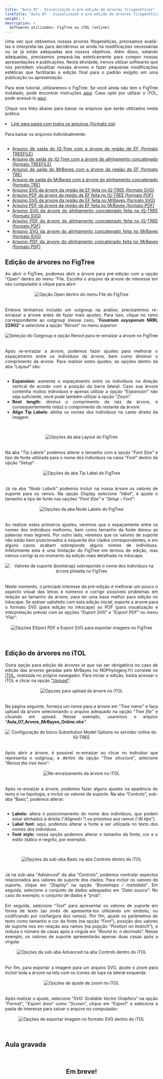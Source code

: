 ```yaml
---
title: "Aula 07 - Visualização e pré-edição de árvores filogenéticas"
linkTitle: "Aula 07 - Visualização e pré-edição de árvores filogenéticas"
weight: 1
description: >
  Softwares utilizados: FigTree ou iTOL (online)
---
```

<div align="justify">
Uma vez que obtivemos nossas árvores filogenéticas, precisamos avaliá-las e interpretá-las para decidirmos se ainda há modificações necessárias ou se já estão adequadas aos nossos objetivos. Além disso, estando adequadas, precisamos prepará-las esteticamente para compor nossas apresentações e publicações. Nesta atividade, iremos utilizar softwares que nos permitem visualizar nossas árvores e fazer pequenas modificações estéticas que facilitarão a edição final para o padrão exigido em uma publicação ou apresentação.
<br><br>
Para este tutorial, utilizaremos o FigTree. Se você ainda não tem o FigTree instalado, pode encontrar instruções <a href="https://cursodefilogeniaufpr/docs/download/figtree">aqui</a>. Caso opte por utilizar o iTOL, pode acessá-lo <a href="https://itol.embl.de/">aqui</a>.
<br><br>
Clique nos links abaixo para baixar os arquivos que serão utilizados nesta prática:
<br><br>
<li><a href="https://github.com/desirrepetters/cursodefilogenia.ufpr/raw/master/userguide/content/pt-br/docs/praticas/example_files/aula_07/aula_07.zip">Link para pasta com todos os arquivos (formato zip)</a></li>
<br>
Para baixar os arquivos individualmente:
<br><br>
<ul>
<li><a href="https://github.com/desirrepetters/cursodefilogenia.ufpr/raw/master/userguide/content/pt-br/docs/praticas/example_files/aula_07/Aula_07_Arvore_EF_IQTREE.treefile">Arquivo de saída do IQ-Tree com a árvore da região de EF (formato TREEFILE)</a></li>
<li><a href="https://github.com/desirrepetters/cursodefilogenia.ufpr/raw/master/userguide/content/pt-br/docs/praticas/example_files/aula_07/Aula_07_Arvore_EFTUB_IQTREE.treefile">Arquivo de saída do IQ-Tree com a árvore do alinhamento concatenado (formato TREEFILE)</a></li>
<li><a href="https://github.com/desirrepetters/cursodefilogenia.ufpr/raw/master/userguide/content/pt-br/docs/praticas/example_files/aula_07/Aula_07_Arvore_EF_MrBayes.tre">Arquivo de saída do MrBayes com a árvore da região de EF (formato TRE)</a></li>
<li><a href="https://github.com/desirrepetters/cursodefilogenia.ufpr/raw/master/userguide/content/pt-br/docs/praticas/example_files/aula_07/Aula_07_Arvore_EFTUB_MrBayes.tre">Arquivo de saída do MrBayes com a árvore do alinhamento concatenado (formato TRE)</a></li>
<li><a href="https://github.com/desirrepetters/cursodefilogenia.ufpr/raw/master/userguide/content/pt-br/docs/praticas/example_files/aula_07/Aula_07_Arvore_EF_IQTREE.svg">Arquivo SVG da árvore da região de EF feita no IQ-TREE (formato SVG)</a></li>
<li><a href="https://github.com/desirrepetters/cursodefilogenia.ufpr/raw/master/userguide/content/pt-br/docs/praticas/example_files/aula_07/Aula_07_Arvore_EF_IQTREE.pdf">Arquivo PDF da árvore da região de EF feita no IQ-TREE (formato PDF)</a></li>
<li><a href="https://github.com/desirrepetters/cursodefilogenia.ufpr/raw/master/userguide/content/pt-br/docs/praticas/example_files/aula_07/Aula_07_Arvore_EF_MrBayes.svg">Arquivo SVG da árvore da região de EF feita no MrBayes (formato SVG)</a></li>
<li><a href="https://github.com/desirrepetters/cursodefilogenia.ufpr/raw/master/userguide/content/pt-br/docs/praticas/example_files/aula_07/Aula_07_Arvore_EF_MrBayes.pdf">Arquivo PDF da árvore da região de EF feita no MrBayes (formato PDF)</a></li>
<li><a href="https://github.com/desirrepetters/cursodefilogenia.ufpr/raw/master/userguide/content/pt-br/docs/praticas/example_files/aula_07/Aula_07_Arvore_EFTUB_IQTREE.svg">Arquivo SVG da árvore do alinhamento concatenado feita no IQ-TREE (formato SVG)</a></li>
<li><a href="https://github.com/desirrepetters/cursodefilogenia.ufpr/raw/master/userguide/content/pt-br/docs/praticas/example_files/aula_07/Aula_07_Arvore_EFTUB_IQTREE.pdf">Arquivo PDF da árvore do alinhamento concatenado feita no IQ-TREE (formato PDF)</a></li>
<li><a href="https://github.com/desirrepetters/cursodefilogenia.ufpr/raw/master/userguide/content/pt-br/docs/praticas/example_files/aula_07/Aula_07_Arvore_EFTUB_MrBayes.svg">Arquivo SVG da árvore do alinhamento concatenado feita no MrBayes (formato SVG)</a></li>
<li><a href="https://github.com/desirrepetters/cursodefilogenia.ufpr/raw/master/userguide/content/pt-br/docs/praticas/example_files/aula_07/Aula_07_Arvore_EFTUB_MrBayes.pdf">Arquivo PDF da árvore do alinhamento concatenado feita no MrBayes (formato PDF)</a></li>
</ul>
</div>

## Edição de árvores no FigTree

<div align="justify">
Ao abrir o FigTree, podemos abrir a árvore para pré-edição com a opção “Open” dentro do menu “File. Escolha o arquivo da árvore de interesse em seu computador e clique para abrir:
<br><br>
<center>
<img src="https://raw.githubusercontent.com/desirrepetters/cursodefilogenia.ufpr/master/userguide/content/pt-br/docs/praticas/img/aula_07/aula_07_1.png" alt="Opção Open dentro do menu File do FigTree" align="center">
</center>
<br><br>
Embora tenhamos incluído um outgroup na análise, precisaremos re-enraizar a árvore antes de fazer mais ajustes. Para isso, clique no ramo correspondente ao outgroup (nesse caso, “<b><i>Fusarium oxysporum</i> NRRL 22902</b>” e selecione a opção “<i>Reroot</i>” no menu superior:
<br><br>
<center>
<img src="https://raw.githubusercontent.com/desirrepetters/cursodefilogenia.ufpr/master/userguide/content/pt-br/docs/praticas/img/aula_07/aula_07_2.png" alt="Seleção do Outgroup e opção Reroot para re-enraizar a árvore no FigTree" align="center">
</center>
<br><br>
Após re-enraizar a árvore, podemos fazer ajustes para melhorar o espaçamento entre os indivíduos da árvore, bem como diminuir o comprimento da árvore. Para realizar estes ajustes, as opções dentro da aba “<i>Layout</i>” são:
<br><br>
<ul>
<li><b>Expansion:</b> aumenta o espaçamento entre os indivíduos na direção vertical de acordo com a posição da barra lateral. Caso sua árvore contenha muitos indivíduos e apenas utilizar a opção “<i>Expansion</i>” não seja suficiente, você pode também utilizar a opção “<i>Zoom</i>”.</li>
<li><b>Root length:</b> diminui o comprimento da raiz da árvore, e consequentemente reduz o comprimento do restante da árvore.</li>
<li><b>Align Tip Labels:</b> alinha os nomes dos indivíduos no canto direito da imagem.</li>
</ul>
<br><br>
<center>
<img src="https://raw.githubusercontent.com/desirrepetters/cursodefilogenia.ufpr/master/userguide/content/pt-br/docs/praticas/img/aula_07/aula_07_3.png" alt="Opções da aba Layout do FigTree" align="center">
</center>
<br><br>
Na aba “<i>Tip Labels</i>” podemos alterar o tamanho com a opção “<i>Font Size</i>” e tipo de fonte utilizada para o nome dos indivíduos na caixa “<i>Font</i>” dentro da opção “<i>Setup</i>”.
<br><br>
<center>
<img src="https://raw.githubusercontent.com/desirrepetters/cursodefilogenia.ufpr/master/userguide/content/pt-br/docs/praticas/img/aula_07/aula_07_4.png" alt="Opções da aba Tip Label do FigTree" align="center">
</center>
<br><br>
Já na aba “<i>Node Labels</i>” podemos incluir na nossa árvore os valores de suporte para os ramos. Na opção Display selecione “<i>label</i>”, e ajuste o tamanho e tipo de fonte nas opções “<i>Font Size</i>” e “<i>Setup – Font</i>”:
<br><br>
<center>
<img src="https://raw.githubusercontent.com/desirrepetters/cursodefilogenia.ufpr/master/userguide/content/pt-br/docs/praticas/img/aula_07/aula_07_5.png" alt="Opções da aba Node Labels do FigTree" align="center">
</center>
<br><br>
Ao realizar estes primeiros ajustes, veremos que o espaçamento entre os nomes dos indivíduos melhorou, bem como tamanho da fonte deixou as palavras mais legíveis. Por outro lado, veremos que os valores de suporte não estão bem posicionados à esquerda dos clados correspondentes, e em alguns casos acabam sobrepondo alguns nomes de indivíduos. Infelizmente esta é uma limitação do FigTree em termos de edição, mas iremos corrigi-la no momento da edição mais detalhada no Inkscape. 
<br><br>
<center>
<img src="https://raw.githubusercontent.com/desirrepetters/cursodefilogenia.ufpr/master/userguide/content/pt-br/docs/praticas/img/aula_07/aula_07_6.png" alt="Valores de suporte (bootstrap) sobrepondo o nome dos indivíduos na árvore plotada no FigTree" align="center">
</center>
<br><br>
Neste momento, o principal interesse da pré-edição é melhorar um pouco o aspecto visual das letras e números e corrigir possíveis problemas em relação ao tamanho da árvore, para ter uma base melhor para edição no Inkscape. Se estiver satisfeito com esta edição inicial, exporte a árvore para o formato SVG (para edição no Inkscape) ou PDF (para visualização e interpretação prévia) com as opções “<i>Export SVG</i>” e “<i>Export PDF</i>” no menu “<i>File</i>”:
<br><br>
<center>
<img src="https://raw.githubusercontent.com/desirrepetters/cursodefilogenia.ufpr/master/userguide/content/pt-br/docs/praticas/img/aula_07/aula_07_7.png" alt="Opções EXport PDF e Export SVG para exportar imagens no FigTree" align="center">
</center>
<br><br>
</div>

## Edição de árvores no iTOL

<div align="justify">
Outra opção para edição de árvores (e que vai ser obrigatória no caso de edição das árvores geradas pelo MrBayes no NGPhylogeny.fr) consiste no <a href="https://itol.embl.de/">iTOL</a>, realizada no próprio navegador. Para iniciar a edição, basta acessar o iTOL e clicar na opção <a href="https://itol.embl.de/upload.cgi">“Upload”</a>:
<br><br>
<center>
<img src="https://raw.githubusercontent.com/desirrepetters/cursodefilogenia.ufpr/master/userguide/content/pt-br/docs/praticas/img/aula_07/aula_07_8.png" alt="Opçoes para upload da árvore no iTOL" align="center">
</center>
<br><br>
Na página seguinte, forneça um nome para a árvore em “<i>Tree name</i>” e faça upload da árvore selecionando o arquivo adequado na opção “<i>Tree file</i>” e clicando em upload. Nesse exemplo, usaremos o arquivo “<b>Aula_07_Arvore_MrBayes_Online.nhx</b>”:
<br><br>
<center>
<img src="https://raw.githubusercontent.com/desirrepetters/cursodefilogenia.ufpr/master/userguide/content/pt-br/docs/praticas/img/aula_07/aula_07_9.png" alt="Configuração do bloco Substitution Model Options no servidor online do IQ-TREE" align="center">
</center>
<br><br>
Após abrir a árvore, é possível re-enraizar ao clicar no indivíduo que representa o outgroup, e dentro da opção “<i>Tree structure</i>”, selecione “<i>Reroot the tree here</i>”:
<br><br>
<center>
<img src="https://raw.githubusercontent.com/desirrepetters/cursodefilogenia.ufpr/master/userguide/content/pt-br/docs/praticas/img/aula_07/aula_07_10.png" alt="Re-enraizamento da árvore no iTOL" align="center">
</center>
<br><br>
Após re-enraizar a árvore, podemos fazer alguns ajustes na aparência do texto e na topologia, e incluir os valores de suporte. Na aba “Controls”, sub-aba “Basic”, podemos alterar:
<br><br>
<ul>
<li><b>Labels:</b> altera o posicionamento do nome dos indivíduos, que podem estar alinhados à direita (“<i>Aligned></i>”) ou próximos aos ramos (“<i>At tips</i>”).</li>
<li><b>Label font:</b> aqui, podemos alterar a fonte a ser utilizada no texto dos nomes dos indivíduos.</li>
<li><b>Font style:</b> nessa opção podemos alterar o tamanho da fonte, cor e o estilo (itálico e negrito, por exemplo).</li>
</ul>
<br><br>
<center>
<img src="https://raw.githubusercontent.com/desirrepetters/cursodefilogenia.ufpr/master/userguide/content/pt-br/docs/praticas/img/aula_07/aula_07_11.png" alt="Opções da sub-aba Basic na aba Controls dentro do iTOL" align="center">
</center>
<br><br>
Já na sub-aba “<i>Advanced</i>” da aba “<i>Controls</i>", podemos controlar aspectos relacionados aos valores de suporte dos clados. Para incluir os valores de suporte, clique em “<i>Display</i>” na opção “<i>Bootstraps / metadata</i>”. Em seguida, selecione o conjunto de dados adequados em “<i>Data source</i>”. No caso do exemplo, o conjunto de dados é “<i>prob</i>”. 
<br><br>
Em seguida, selecione “<i>Text</i>” para apresentar os valores de suporte em forma de texto (ao invés de apresentá-los utilizando um símbolo, ou codificando por cor/largura dos ramos). Por fim, ajuste os parâmetros do texto como tamanho e cor da fonte (na opção “<i>Font</i>”), posição dos valores de suporte nos em relação aos ramos (na popção “<i>Position on branch</i>”), e reduza o número de casas após a vírgula em “<i>Round to: n decimals</i>”. Nesse exemplo, os valores de suporte apresentarão apenas duas casas após a vírgula:
<br><br>
<center>
<img src="https://raw.githubusercontent.com/desirrepetters/cursodefilogenia.ufpr/master/userguide/content/pt-br/docs/praticas/img/aula_07/aula_07_12.png" alt="Opções da sub-aba Advanced na aba Controls dentro do iTOL" align="center">
</center>
<br><br>
Por fim, para exportar a imagem para um arquivo SVG, ajuste o zoom para incluir toda a árvore na tela com os ícones de lupa na lateral esquerda: 
<br><br>
<center>
<img src="https://raw.githubusercontent.com/desirrepetters/cursodefilogenia.ufpr/master/userguide/content/pt-br/docs/praticas/img/aula_07/aula_07_13.png" alt="Opções de ajuste de zoom no iTOL" align="center">
</center>
<br><br>
Após realizar o ajuste, selecione “<i>SVG: Scalable Vector Graphics</i>” na opção “<i>Format</i>”, “<i>Export área</i>” como “<i>Screen</i>”, clique em “<i>Export</i>” e selecione a pasta de interesse para salvar o arquivo no computador:
<br><br>
<center>
<img src="https://raw.githubusercontent.com/desirrepetters/cursodefilogenia.ufpr/master/userguide/content/pt-br/docs/praticas/img/aula_07/aula_07_14.png" alt="Opções de exportar imagem no formato SVG dentro do iTOL" align="center">
</center>
<br><br>
</div>



## Aula gravada

<br>
<div align="center">
<h2>Em breve!</h2>
<br>
<br><br><br>
<br><br>

